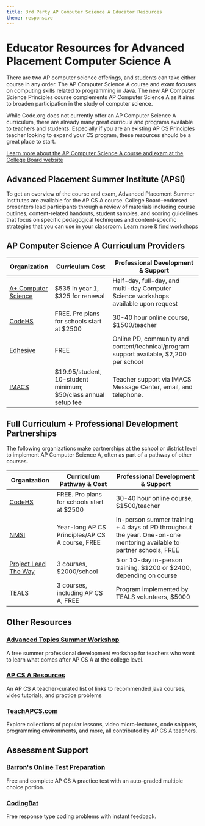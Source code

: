 ```yaml
---
title: 3rd Party AP Computer Science A Educator Resources
theme: responsive
---
```


<!--- If you update the resources here, don't forget to also update /educate/curriculum/xx-school for ES, MS, and HS) -->

# Educator Resources for Advanced Placement Computer Science A

There are two AP computer science offerings, and students can take either course in any order. The AP Computer Science
A course and exam focuses on computing skills related to programming in Java. The new AP Computer Science Principles
course complements AP Computer Science A as it aims to broaden participation in the study of computer science.

While Code.org does not currently offer an AP Computer Science A curriculum, there are already many great curricula and programs 
available to teachers and students. Especially if you are an existing AP CS Principles teacher looking
to expand your CS program, these resources should be a great place to start. 

[Learn more about the AP Computer Science A course and exam at the College Board website](http://apcentral.collegeboard.com/apc/public/courses/teachers_corner/4483.html)

## Advanced Placement Summer Institute (APSI)

To get an overview of the course and exam, Advanced Placement Summer Institutes are available for the AP CS A course. College Board–endorsed presenters lead participants through a review of materials including course 
outlines, content-related handouts, student samples, and scoring guidelines that focus on specific
pedagogical techniques and content-specific strategies that you can use in your classroom. [Learn more & find workshops](http://apcentral.collegeboard.com/apc/public/professional_development/workshops/computer_science/232463.html)

## AP Computer Science A Curriculum Providers

| Organization | Curriculum Cost | Professional Development & Support |
|--------------|------|-----|
| [A+ Computer Science](https://www.apluscompsci.com/material.htm) | $535 in year 1, $325 for renewal | Half-day, full-day, and multi-day Computer Science workshops available upon request | 
| [CodeHS](https://codehs.com/info/curriculum/apjava) | FREE. Pro plans for schools start at $2500 | 30-40 hour online course, $1500/teacher |
| [Edhesive](https://edhesive.com/courses/apcs_java) | FREE | Online PD, community and content/technical/program support available, $2,200 per school |
| [IMACS](https://www.eimacs.com/educ_apcsoverview.htm) | $19.95/student, 10-student minimum; $50/class annual setup fee | Teacher support via IMACS Message Center, email, and telephone.|

## Full Curriculum + Professional Development Partnerships

The following organizations make partnerships at the school or district level to implement AP Computer Science A, often as part of a pathway of other courses.

| Organization | Curriculum Pathway & Cost | Professional Development & Support |
|--------------|------|-----|
| [CodeHS](https://codehs.com/info/curriculum/apjava) | FREE. Pro plans for schools start at $2500 | 30-40 hour online course, $1500/teacher |
| [NMSI](http://www.nms.org/) | Year-long AP CS Principles/AP CS A course, FREE | In-person summer training + 4 days of PD throughout the year. One-on-one mentoring available to partner schools, FREE |
| [Project Lead The Way](https://www.pltw.org/our-programs/pltw-computer-science/pltw-computer-science-curriculum) | 3 courses, $2000/school | 5 or 10-day in-person training, $1200 or $2400, depending on course |
| [TEALS](http://www.tealsk12.org/schools/) | 3 courses, including AP CS A, FREE | Program implemented by TEALS volunteers, $5000 |

## Other Resources

### [Advanced Topics Summer Workshop](http://advanced-topics.cs.princeton.edu/)
A free summer professional development workshop for teachers who want to learn what comes after AP CS A at the college level.

### [AP CS A Resources](https://www.smore.com/upzfa-ap-computer-science)
An AP CS A teacher-curated list of links to recommended java courses, video tutorials, and practice problems

### [TeachAPCS.com](http://teachapcs.com/)
Explore collections of popular lessons, video micro-lectures, code snippets, programming environments, and more, all contributed by AP CS A teachers.

## Assessment Support

### [Barron's Online Test Preparation](http://barronsbooks.com/AP/compsci/)
Free and complete AP CS A practice test with an auto-graded multiple choice portion.

### [CodingBat](http://codingbat.com/java)
Free response type coding problems with instant feedback.

<br>
<br>


